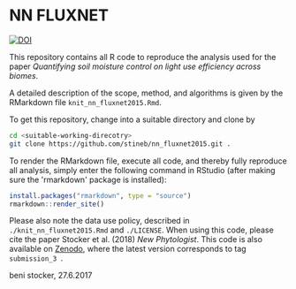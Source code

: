 # NN FLUXNET

[![DOI](https://zenodo.org/badge/95237025.svg)](https://zenodo.org/badge/latestdoi/95237025)

This repository contains all R code to reproduce the analysis used for the paper *Quantifying soil moisture control on light use efficiency across biomes*.

A detailed description of the scope, method, and algorithms is given by the RMarkdown file `knit_nn_fluxnet2015.Rmd`. 

To get this repository, change into a suitable directory and clone by
```bash
cd <suitable-working-direcotry>
git clone https://github.com/stineb/nn_fluxnet2015.git .
```

To render the RMarkdown file, execute all code, and thereby fully reproduce all analysis, simply enter the following command in RStudio (after making sure the 'rmarkdown' package is installed):
```r
install.packages("rmarkdown", type = "source")
rmarkdown::render_site()
```

Please also note the data use policy, described in `./knit_nn_fluxnet2015.Rmd` and `./LICENSE`. When using this code, please cite the paper Stocker et al. (2018) *New Phytologist*.
This code is also available on [Zenodo](https://zenodo.org/record/1181691#.WrN9xJPwbUI), where the latest version corresponds to tag `submission_3 `.

beni stocker, 27.6.2017